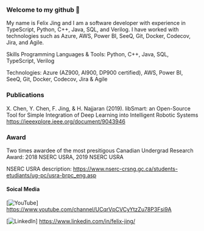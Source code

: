 ### Welcome to my github 👋

My name is Felix Jing and I am a software developer with experience in TypeScript, Python, C++, Java, SQL, and Verilog. I have worked with technologies such as Azure, AWS, Power BI, SeeQ, Git, Docker, Codecov, Jira, and Agile.

Skills
Programming Languages & Tools: Python, C++, Java, SQL, TypeScript, Verilog


Technologies: Azure (AZ900, AI900, DP900 certified), AWS, Power BI, SeeQ, Git, Docker, Codecov, Jira & Agile
### Publications

X. Chen, Y. Chen, F. Jing, & H. Najjaran (2019). libSmart: an Open-Source Tool for Simple Integration of Deep Learning into Intelligent Robotic Systems https://ieeexplore.ieee.org/document/9043946

### Award
Two times awardee of the most presitigous Canadian Undergrad Research Award: 2018 NSERC USRA, 2019 NSERC USRA

NSERC USRA description: https://www.nserc-crsng.gc.ca/students-etudiants/ug-pc/usra-brpc_eng.asp

#### Soical Media

[![YouTube](https://img.shields.io/badge/-YouTube-red?style=for-the-badge&logo=youtube&logoColor=white)]
https://www.youtube.com/channel/UCqrVpCVCyYtzZu78P3Fsi9A

[![LinkedIn](https://img.shields.io/badge/-LinkedIn-blue?style=for-the-badge&logo=linkedin&logoColor=white)]
https://www.linkedin.com/in/felix-jing/

<!--
**fjing1/fjing1** is a ✨ _special_ ✨ repository because its `README.md` (this file) appears on your GitHub profile.

Here are some ideas to get you started:


